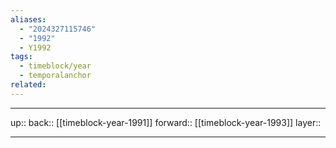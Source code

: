 ```yaml
---
aliases:
  - "2024327115746"
  - "1992"
  - Y1992
tags:
  - timeblock/year
  - temporalanchor
related:
---
```




***

up:: 
back:: [[timeblock-year-1991]]
forward:: [[timeblock-year-1993]]
layer:: 

***

